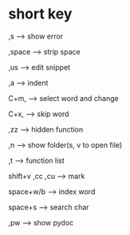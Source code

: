 # short key
,s				--> show error

,space			--> strip space

,us				--> edit snippet

,a				--> indent

C+m,			--> select word and change

C+x,      --> skip word

,zz				--> hidden function

,n				--> show folder(s, v to open file)

,t				--> function list

shift+v ,cc ,cu --> mark

space+w/b		--> index word

space+s		--> search char

,pw --> show pydoc
